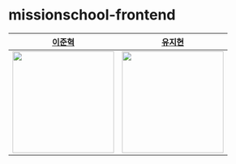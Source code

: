 # missionschool-frontend

|[이준혁](https://github.com/kimjh0069)|[유지현](https://github.com/uzihyun)|
|:---:|:---:|
|<img src="https://avatars.githubusercontent.com/u/91623756?v=4" width="200" />|<img src="https://avatars.githubusercontent.com/u/129147265?v=4" width="200">|
